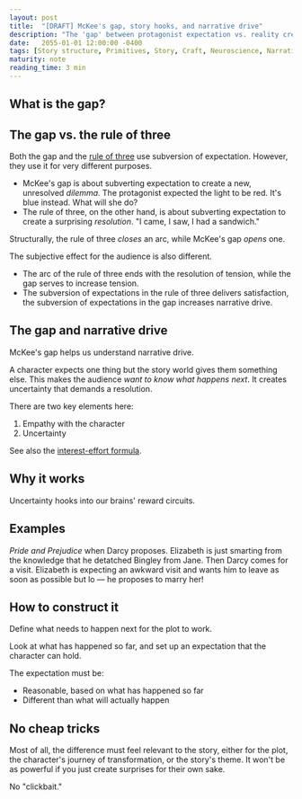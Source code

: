 ```yaml
---
layout: post
title:  "[DRAFT] McKee's gap, story hooks, and narrative drive"
description: "The 'gap' between protagonist expectation vs. reality creates powerful and engaging narrative drive."
date:   2055-01-01 12:00:00 -0400
tags: [Story structure, Primitives, Story, Craft, Neuroscience, Narrative drive]
maturity: note
reading_time: 3 min
---
```


## What is the gap?

## The gap vs. the rule of three

Both the gap and the [rule of three]() use subversion of expectation. However, they use it for very different purposes.

- McKee's gap is about subverting expectation to create a new, unresolved _dilemma_. The protagonist expected the light to be red. It's blue instead. What will she do?
- The rule of three, on the other hand, is about subverting expectation to create a surprising _resolution_. "I came, I saw, I had a sandwich."

Structurally, the rule of three _closes_ an arc, while McKee's gap _opens_ one.

The subjective effect for the audience is also different. 
- The arc of the rule of three ends with the resolution of tension, while the gap serves to increase tension. 
- The subversion of expectations in the rule of three delivers satisfaction, the subversion of expectations in the gap increases narrative drive.

## The gap and narrative drive

McKee's gap helps us understand narrative drive.

A character expects one thing but the story world gives them something else. This makes the audience _want to know what happens next_. It creates uncertainty that demands a resolution.

There are two key elements here:

1. Empathy with the character
2. Uncertainty

See also the [interest-effort formula]().

## Why it works

Uncertainty hooks into our brains' reward circuits.

## Examples

_Pride and Prejudice_ when Darcy proposes. Elizabeth is just smarting from the knowledge that he detatched Bingley from Jane. Then Darcy comes for a visit. Elizabeth is expecting an awkward visit and wants him to leave as soon as possible but lo — he proposes to marry her!

## How to construct it

Define what needs to happen next for the plot to work.

Look at what has happened so far, and set up an expectation that the character can hold. 

The expectation must be: 
- Reasonable, based on what has happened so far
- Different than what will actually happen

## No cheap tricks

Most of all, the difference must feel relevant to the story, either for the plot, the character's journey of transformation, or the story's theme. It won't be as powerful if you just create surprises for their own sake.

No "clickbait."